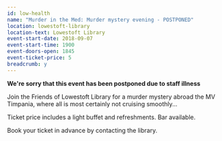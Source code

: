 ```yaml
---
id: low-health
name: "Murder in the Med: Murder mystery evening - POSTPONED"
location: lowestoft-library
location-text: Lowestoft Library
event-start-date: 2018-09-07
event-start-time: 1900
event-doors-open: 1845
event-ticket-price: 5
breadcrumb: y
---
```


**We're sorry that this event has been postponed due to staff illness**

Join the Friends of Lowestoft Library for a murder mystery abroad the MV Timpania, where all is most certainly not cruising smoothly...

Ticket price includes a light buffet and refreshments. Bar available.

Book your ticket in advance by contacting the library.
